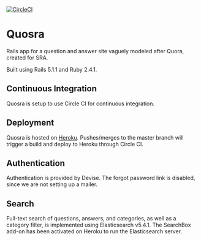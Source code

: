 [![CircleCI](https://circleci.com/gh/randallreedjr/quosra.svg?style=shield)](https://circleci.com/gh/randallreedjr/quosra)

# Quosra

Rails app for a question and answer site vaguely modeled after Quora, created for SRA.

Built using Rails 5.1.1 and Ruby 2.4.1.

## Continuous Integration

Quosra is setup to use Circle CI for continuous integration.

## Deployment

Quosra is hosted on [Heroku](https://quosra.herokuapp.com). Pushes/merges to the master branch will trigger a build and deploy to Heroku through Circle CI.

## Authentication

Authentication is provided by Devise. The forgot password link is disabled, since we are not setting up a mailer.

## Search

Full-text search of questions, answers, and categories, as well as a category filter, is implemented using Elasticsearch v5.4.1. The SearchBox add-on has been activated on Heroku to run the Elasticsearch server.
